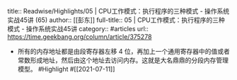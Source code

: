 title:: Readwise/Highlights/05 | CPU工作模式：执行程序的三种模式 - 操作系统实战45讲 (65)
author:: [[彭东]]
full-title:: 05 | CPU工作模式：执行程序的三种模式 - 操作系统实战45讲
category:: #articles
url:: https://time.geekbang.org/column/article/375278

- 所有的内存地址都是由段寄存器左移 4 位，再加上一个通用寄存器中的值或者常数形成地址，然后由这个地址去访问内存。这就是大名鼎鼎的分段内存管理模型。 #Highlight #[[2021-07-11]]